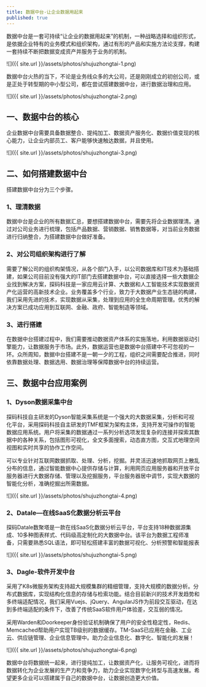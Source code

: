 ```yaml
---
title: 数据中台-让企业数据用起来
published: true
---
```


数据中台是一套可持续“让企业的数据用起来”的机制，一种战略选择和组织形式，是依据企业特有的业务模式和组织架构，通过有形的产品和实施方法论支撑，构建一套持续不断把数据变成资产并服务于业务的机制。

![]({{ site.url }}/assets/photos/shujuzhongtai-1.png)

数据中台火热的当下，不论是业务线众多的大公司，还是刚刚成立的初创公司，或是正处于转型期的中小型公司，都在尝试搭建数据中台，进行数据治理和应用。

![]({{ site.url }}/assets/photos/shujuzhongtai-2.png)

## 一、数据中台的核心

企业数据中台需要具备数据整合、提纯加工、数据资产服务化、数据价值变现的核心能力，让企业内部员工、客户能够快速触达数据，并且使用。

![]({{ site.url }}/assets/photos/shujuzhongtai-3.png)

## 二、如何搭建数据中台

搭建数据中台分为三个步骤。

### 1、理清数据

数据中台是企业的所有数据汇总，要想搭建数据中台，需要先将企业数据理清。通过对公司业务进行梳理，包括产品数据、营销数据、销售数据等，对当前业务数据进行归纳整合，为搭建数据中台做好准备。

### 2、对公司组织架构进行了解

需要了解公司的组织构架情况，从各个部门入手，以公司数据库和IT技术为基础搭建，如果公司目前没有强大的IT部门去搭建数据中台，可以直接选择一些大数据企业找到解决方案，探码科技是一家应用云计算、大数据和人工智能技术实现数据资产化运营的高新技术企业。业务覆盖多个行业，致力于大数据产业生态链的构建，我们采用先进的技术，实现数据从采集，处理到应用的全生命周期管理。优秀的解决方案已成功应用到互联网、金融、政府、智能制造等领域。

### 3、进行搭建

在数据中台搭建过程中，我们需要推动数据资产体系的实施落地，利用数据驱动引擎能力，让数据服务于市场。此外，数据运营也是数据中台搭建中不可忽视的一环。众所周知，数据中台搭建不是一朝一夕的工程，组织之间需要配合推进，同时依靠数据处理、数据选用、数据治理等保障数据中台的持续运营。

## 三、数据中台应用案例

### 1、Dyson数据采集中台

探码科技自主研发的Dyson智能采集系统是一个强大的大数据采集，分析和可视化平台，采用探码科技自主研发的TMF框架为架构主体，支持开发可操作的智能数据应用系统。用户将采集的数据通过一系列分析选项发现复杂的连接并探索其数据中的各种关系，包括图形可视化，全文多面搜索，动态直方图，交互式地理空间视图和实时共享的协作工作空间。

可以专业针对互联网数据抓取、处理、分析，挖掘。并灵活迅速地抓取网页上散乱分布的信息，通过智能数据中心提供存储与计算，利用网页应用服务器和开放平台服务器进行大数据存储、管理以及挖掘服务，平台服务器居中调节，实现大数据的智能化分析，准确挖掘出所需数据。

![]({{ site.url }}/assets/photos/shujuzhongtai-4.png)

### 2、Datale—在线SaaS化数据分析云平台

探码Datale数聚塔是一款在线SaaS化数据分析云平台，平台支持18种数据源集成、10多种图表样式、代码级高定制化的大数据中台。该平台为数据工程师准备，只需要熟悉SQL语法，即可轻松搭建丰富的数据可视化、分析预警和智能报表

![]({{ site.url }}/assets/photos/shujuzhongtai-5.png)

### 3、Dagle-软件开发中台

采用了K8s微服务架构支持超大规模集群的精细管理，支持大规模的数据分析。分布式数据库，实现结构化信息的存储与检索功能。结合目前新兴的技术开发趋势和多终端适配情况，我们采用Vuejs、jQuery、AngularJS作为前段交互驱动，在达到多终端适配的条件下，改善了传统SaaS软件用户体验差，交互弱的情况。

采用Warden和Doorkeeper身份验证机制确保了用户的安全性稳定性，Redis、Memcached帮助用户实现TB级别的数据缓存。TM-SaaS已应用在金融、工业云、供应链管理、企业信息管理中。助力企业信息化、数字化、智能化的发展！

![]({{ site.url }}/assets/photos/shujuzhongtai-6.png)

数据中台将数据统一起来，进行提纯加工，让数据资产化，让服务可视化，进而将数据转化为企业发展的生产力和竞争力，助力企业实现数字化转型与高速发展。希望更多企业可以搭建属于自己的数据中台，让数据创造更大价值。

